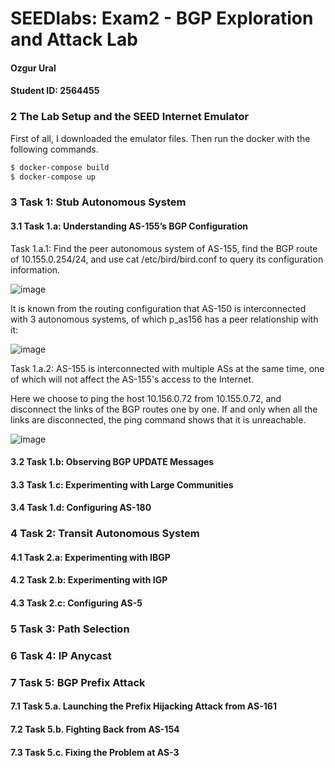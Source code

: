 # SEEDlabs: Exam2 - BGP Exploration and Attack Lab

#### Ozgur Ural
#### Student ID: 2564455

### 2 The Lab Setup and the SEED Internet Emulator

First of all, I downloaded the emulator files. Then run the docker with the following commands.
```sh
$ docker-compose build
$ docker-compose up
```

### 3 Task 1: Stub Autonomous System
#### 3.1 Task 1.a: Understanding AS-155’s BGP Configuration

Task 1.a.1:  Find the peer autonomous system of AS-155, find the BGP route of 10.155.0.254/24, and use cat /etc/bird/bird.conf to query its configuration information.

![image](https://user-images.githubusercontent.com/4716254/200149098-ba95c405-c104-4bd7-a22c-dd4a2d569ab3.png)

It is known from the routing configuration that AS-150 is interconnected with 3 autonomous systems, of which p_as156 has a peer relationship with it:

![image](https://user-images.githubusercontent.com/4716254/200149125-4ae9cde5-716b-4730-9d89-98c65d072d89.png)


Task 1.a.2: AS-155 is interconnected with multiple ASs at the same time, one of which will not affect the AS-155's access to the Internet.

Here we choose to ping the host 10.156.0.72 from 10.155.0.72, and disconnect the links of the BGP routes one by one. If and only when all the links are disconnected, the ping command shows that it is unreachable.

![image](https://user-images.githubusercontent.com/4716254/200149151-9eee0fc3-2220-47fa-af75-121328c21040.png)


#### 3.2 Task 1.b: Observing BGP UPDATE Messages
#### 3.3 Task 1.c: Experimenting with Large Communities
#### 3.4 Task 1.d: Configuring AS-180

### 4 Task 2: Transit Autonomous System
#### 4.1 Task 2.a: Experimenting with IBGP
#### 4.2 Task 2.b: Experimenting with IGP
#### 4.3 Task 2.c: Configuring AS-5
### 5 Task 3: Path Selection
### 6 Task 4: IP Anycast
### 7 Task 5: BGP Prefix Attack
#### 7.1 Task 5.a. Launching the Prefix Hijacking Attack from AS-161
#### 7.2 Task 5.b. Fighting Back from AS-154
#### 7.3 Task 5.c. Fixing the Problem at AS-3
